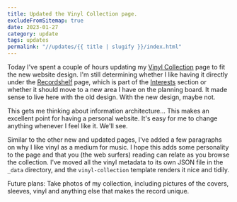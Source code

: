 ```yaml
---
title: Updated the Vinyl Collection page.
excludeFromSitemap: true
date: 2023-01-27
category: update
tags: updates
permalink: "//updates/{{ title | slugify }}/index.html"
---
```


Today I've spent a couple of hours updating my [Vinyl Collection](/interests/recordshelf/vinyl-collection/) page to fit the new website design. I'm still determining whether I like having it directly under the [Recordshelf](/interests/recordshelf/) page, which is part of the [Interests](/interests/) section or whether it should move to a new area I have on the planning board. It made sense to live here with the old design. With the new design, maybe not.

This gets me thinking about information architecture... This makes an excellent point for having a personal website. It's easy for me to change anything whenever I feel like it. We'll see.

Similar to the other new and updated pages, I've added a few paragraphs on why I like vinyl as a medium for music. I hope this adds some personality to the page and that you (the web surfers) reading can relate as you browse the collection.
I've moved all the vinyl metadata to its own JSON file in the `_data` directory, and the `vinyl-collection` template renders it nice and tidily. 

Future plans: Take photos of my collection, including pictures of the covers, sleeves, vinyl and anything else that makes the record unique.